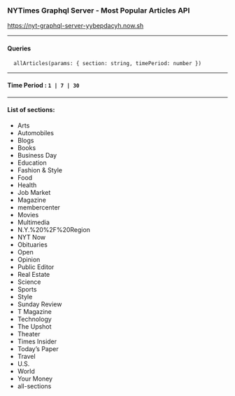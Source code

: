 ### NYTimes Graphql Server - Most Popular Articles API

https://nyt-graphql-server-yybepdacyh.now.sh

---

#### Queries

```
  allArticles(params: { section: string, timePeriod: number })
```

---

#### Time Period : `1 | 7 | 30`

---

#### List of sections:

- Arts
- Automobiles
- Blogs
- Books
- Business Day
- Education
- Fashion & Style
- Food
- Health
- Job Market
- Magazine
- membercenter
- Movies
- Multimedia
- N.Y.%20%2F%20Region
- NYT Now
- Obituaries
- Open
- Opinion
- Public Editor
- Real Estate
- Science
- Sports
- Style
- Sunday Review
- T Magazine
- Technology
- The Upshot
- Theater
- Times Insider
- Today’s Paper
- Travel
- U.S.
- World
- Your Money
- all-sections
